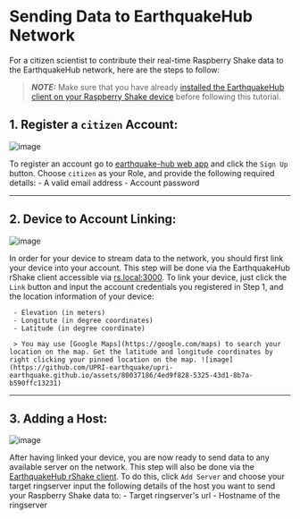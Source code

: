 Sending Data to EarthquakeHub Network
=======================================

For a citizen scientist to contribute their real-time Raspberry Shake data to the EarthquakeHub network, here are the steps to follow:

> **_NOTE:_**  Make sure that you have already [installed the EarthquakeHub client on your Raspberry Shake device](https://alyssapatricia.github.io/ui/installing-rshake-client.html) before following this tutorial.

## 1. **Register a `citizen` Account:**
   ![image](https://github.com/UPRI-earthquake/upri-earthquake.github.io/assets/80037186/8d63d412-422a-481f-811b-66adadd86723)


   To register an account go to [earthquake-hub web app](https://earthquake.science.upd.edu.ph) and click the `Sign Up` button. Choose `citizen` as your Role, and provide the following required details:
     - A valid email address
     - Account password

------

## 2. **Device to Account Linking:**
   ![image](https://github.com/UPRI-earthquake/upri-earthquake.github.io/assets/80037186/335d9ec4-cf26-497f-8d82-c2dde262fba2)


   In order for your device to stream data to the network, you should first link your device into your account.  This step will be done via the EarthquakeHub rShake client accessible via [rs.local:3000](rs_local_3000). To link your device, just click the `Link` button and input the account credentials you registered in Step 1, and the location information of your device:

     - Elevation (in meters)
     - Longitute (in degree coordinates)
     - Latitude (in degree coordinate)

     > You may use [Google Maps](https://google.com/maps) to search your location on the map. Get the latitude and longitude coordinates by right clicking your pinned location on the map. ![image](https://github.com/UPRI-earthquake/upri-earthquake.github.io/assets/80037186/4ed9f828-5325-43d1-8b7a-b590ffc13231)

-----

## 3. **Adding a Host:**
   ![image](https://github.com/UPRI-earthquake/upri-earthquake.github.io/assets/80037186/2da5092e-f397-4319-b558-c9a295c53ad0)

   After having linked your device, you are now ready to send data to any available server on the network. This step will also be done via the [EarthquakeHub rShake client](rs_local_3000). To do this, click `Add Server` and choose your target ringserver  input the following details of the host you want to send your Raspberry Shake data to:
     - Target ringserver's url
     - Hostname of the ringserver

